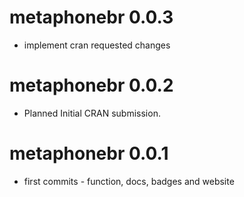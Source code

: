 # metaphonebr 0.0.3

* implement cran requested changes

# metaphonebr 0.0.2

* Planned Initial CRAN submission.

# metaphonebr 0.0.1

* first commits - function, docs, badges and website
